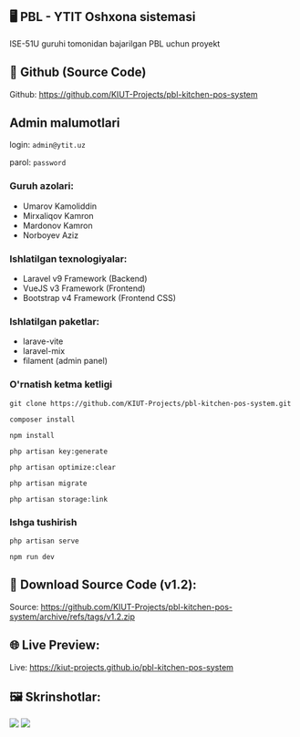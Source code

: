 ## 🖥 PBL - YTIT Oshxona sistemasi

ISE-51U guruhi tomonidan bajarilgan PBL uchun proyekt

## 🐙 Github (Source Code)
Github: https://github.com/KIUT-Projects/pbl-kitchen-pos-system

## Admin malumotlari
login: `admin@ytit.uz`

parol: `password`

### Guruh azolari:
- Umarov Kamoliddin
- Mirxaliqov Kamron
- Mardonov Kamron
- Norboyev Aziz

### Ishlatilgan texnologiyalar:
- Laravel v9 Framework (Backend)
- VueJS v3 Framework (Frontend)
- Bootstrap v4 Framework (Frontend CSS)

### Ishlatilgan paketlar:
- larave-vite
- laravel-mix
- filament (admin panel)

### O'rnatish ketma ketligi

```shell
git clone https://github.com/KIUT-Projects/pbl-kitchen-pos-system.git
```
```shell
composer install
```
```shell
npm install
```
```shell
php artisan key:generate
```
```shell
php artisan optimize:clear
```
```shell
php artisan migrate
```
```shell
php artisan storage:link
```

### Ishga tushirish
```shell
php artisan serve
```
```shell
npm run dev
```

## 📂 Download Source Code (v1.2):
Source: https://github.com/KIUT-Projects/pbl-kitchen-pos-system/archive/refs/tags/v1.2.zip

## 🌐 Live Preview:
Live: https://kiut-projects.github.io/pbl-kitchen-pos-system


## 🖼 Skrinshotlar:
![](.github/screenshot.png)
![](.github/screenshot-2.png)
